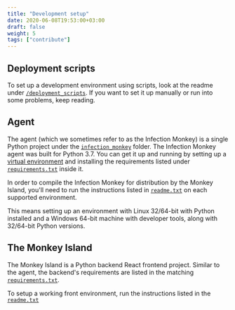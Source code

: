 ```yaml
---
title: "Development setup"
date: 2020-06-08T19:53:00+03:00
draft: false
weight: 5
tags: ["contribute"]
---
```


## Deployment scripts

To set up a development environment using scripts, look at the readme under [`/deployment_scripts`](https://github.com/guardicore/monkey/blob/develop/deployment_scripts). If you want to set it up manually or run into some problems, keep reading.

## Agent

The agent (which we sometimes refer to as the Infection Monkey) is a single Python project under the [`infection_monkey`](https://github.com/guardicore/monkey/blob/master/monkey/infection_monkey) folder. The Infection Monkey agent was built for Python 3.7. You can get it up and running by setting up a [virtual environment](https://docs.python-guide.org/dev/virtualenvs/) and installing the requirements listed under [`requirements.txt`](https://github.com/guardicore/monkey/blob/master/monkey/infection_monkey/requirements.txt) inside it.

In order to compile the Infection Monkey for distribution by the Monkey Island, you'll need to run the instructions listed in [`readme.txt`](https://github.com/guardicore/monkey/blob/master/monkey/infection_monkey/readme.txt) on each supported environment.

This means setting up an environment with Linux 32/64-bit with Python installed and a Windows 64-bit machine with developer tools, along with 32/64-bit Python versions.

## The Monkey Island

The Monkey Island is a Python backend React frontend project. Similar to the agent, the backend's requirements are listed in the matching [`requirements.txt`](https://github.com/guardicore/monkey/blob/master/monkey/monkey_island/requirements.txt).

To setup a working front environment, run the instructions listed in the [`readme.txt`](https://github.com/guardicore/monkey/blob/master/monkey/monkey_island/readme.txt)
